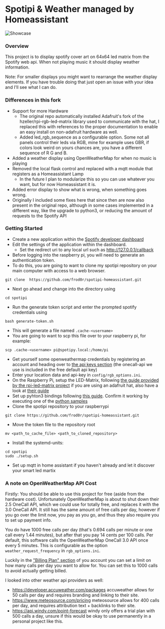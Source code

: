 # Spotipi & Weather managed by Homeassistant
![Showcase](images/Showcase.jpg)
### Overview
This project is to display spotify cover art on 64x64 led matrix from the Spotify web api.
When not playing music it should display weather information.

Note: For smaller displays you might want to rearrange the weather display elements.
If you have trouble doing that just open an issue with your idea and I'll see what I can do.
### Differences in this fork
* Support for more Hardware
  * The original repo automatically installed Adafruit's fork of the hzeller/rpi-rgb-led-matrix library used to communicate with the hat, I replaced this with references to the proper documentation to enable an easy install on non-adafruit hardware as well.
  * Added led_rgb_sequence as a configurable option. Some not all panels control their leds via RGB, mine for example uses GBR, if colors look weird on yours chances are, you have a different sequence of R G and B.
* Added a weather display using OpenWeatherMap for when no music is playing
* Removed the local flask control and replaced with a mqtt module that registers as a Homeassistant Lamp
  * In the future I plan to modularize this so you can use whatever you want, but for now Homeassistant it is.
* Added error display to show what is wrong, when something goes wrong.
* Originally I included some fixes here that since then are now also present in the original repo, although in some cases implemented in a different way, like the upgrade to python3, or reducing the amount of requests to the Spotify API

### Getting Started
* Create a new application within the [Spotify developer dashboard](https://developer.spotify.com/dashboard/applications) <br />
* Edit the settings of the application within the dashboard.
    * Set the redirect uri to any local url such as http://127.0.0.1/callback
* Before logging into the raspberry pi, you will need to generate an authentication token.
* To do this, you are going to want to clone my spotipi repository on your main computer with access to a web browser.
```
git clone  https://github.com/frod0r/spotipi-homeassistant.git
```
* Next go ahead and change into the directory using 
```
cd spotipi
```
* Run the generate token script and enter the prompted spotify credentials using
```
bash generate-token.sh
```
* This will generate a file named `.cache-<username>`
* You are going to want to scp this file over to your raspberry pi, for example:
```
scp .cache-<username> pi@spotipy.local:/home/pi
```
* Get yourself some openweathermap credentials by registering an account and heading over to [the api keys section](https://home.openweathermap.org/api_keys) (the onecall-api we use is included in the free default api key)
* Enter your location data and api-key in ```config/rgb_options.ini```.
* On the Raspberry Pi, setup the LED-Matrix, following [the guide provided by the rpi-led-matrix project](https://github.com/hzeller/rpi-rgb-led-matrix) if you are using an adafruit hat, also have a look at [their guide](https://learn.adafruit.com/adafruit-rgb-matrix-plus-real-time-clock-hat-for-raspberry-pi)
* Set up pyhton3 bindings following [this guide](https://github.com/hzeller/rpi-rgb-led-matrix/blob/a93acf26990ad6794184ed8c9487ab2a5c39cd28/bindings/python/README.md). Confirm it working by executing one of the [python samples](
rpi-rgb-led-matrix/bindings/python/samples/)
* Clone the spotipi repository to your raspberrypi
```
git clone https://github.com/frod0r/spotipi-homeassistant.git
```
* Move the token file to the repository root
```
mv <path_to_cache_file> <path_to_cloned_repository>
```
* Install the systemd-units: <br />
```
cd spotipi
sudo ./setup.sh
```
* Set up mqtt in home assistant if you haven't already and let it discover your smart led martix


### A note on OpenWeatherMap API Cost

Firstly: You should be able to use this project for free (aside from the hardware cost).
Unfortunately OpenWeatherMap is about to shut down their 2.5 OneCall API, which we could use for totally free, and replaces it with the 3.0 OneCall API. It still has the same amount of free calls per day, however if you go over the limit now, you pay as you go, and thus they also require you to set up payment info.

You do have 1000 free calls per day (that's 0.694 calls per minute or one call every 1.44 minutes), but after that you pay 14 cents per 100 calls. Per default, this software calls the OpenWeatherMap OneCall 3.0 API once every 5 minutes. This is configurable as the option `weather_request_frequency` in `rgb_options.ini`.

Luckily in the ["Billing Plan" section](https://home.openweathermap.org/subscriptions) of you account you can set a limit on how many calls per day you want to allow for. You can set this to 1000 calls to avoid actually getting billed.

I looked into other weather api providers as well:
* https://developer.accuweather.com/packages accuweather allows for 50 calls per day and requires branding and linking to their site.
* https://www.meteosource.com/pricing meteosource allows for 400 calls per day, and requires attribution text + backlinks to their site.
* https://api.windy.com/point-forecast windy only offers a trial plan with 500 calls a day, unsure if this would be okay to use permanently in a personal project like this.